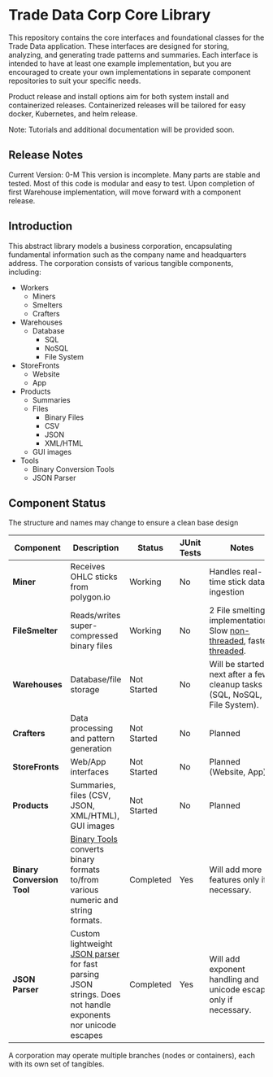 # Trade Data Corp Core Library

This repository contains the core interfaces and foundational classes for the Trade Data application. These interfaces are designed for storing, analyzing, and generating trade patterns and summaries. Each interface is intended to have at least one example implementation, but you are encouraged to create your own implementations in separate component repositories to suit your specific needs.

Product release and install options aim for both system install and containerized releases. Containerized releases will be tailored for easy docker, Kubernetes, and helm release.

Note: Tutorials and additional documentation will be provided soon.

## Release Notes

Current Version: 0-M
This version is incomplete. Many parts are stable and tested. Most of this code is modular and easy to test.
Upon completion of first Warehouse implementation, will move forward with a component release.

## Introduction

This abstract library models a business corporation, encapsulating fundamental information such as the company name and headquarters address. The corporation consists of various tangible components, including:
- Workers
  - Miners
  - Smelters
  - Crafters
- Warehouses
  - Database
	- SQL
	- NoSQL
	- File System
- StoreFronts
  - Website
  - App
- Products
  - Summaries
  - Files
    - Binary Files
    - CSV
	- JSON
	- XML/HTML
  - GUI images
- Tools
  - Binary Conversion Tools
  - JSON Parser

## Component Status
The structure and names may change to ensure a clean base design

| Component | Description | Status | JUnit Tests | Notes |
|-|-|-|-|-|
| **Miner** | Receives OHLC sticks from polygon.io | Working | No | Handles real-time stick data ingestion |
| **FileSmelter** | Reads/writes super-compressed binary files | Working | No | 2 File smelting implementations. Slow [non-threaded](src/smelter/filesmelter/OriginalSmallFileSmelter.java), faster [threaded](src/smelter/filesmelter/OriginalFileSmelter.java). |
| **Warehouses** | Database/file storage | Not Started | No | Will be started next after a few cleanup tasks (SQL, NoSQL, File System). |
| **Crafters** | Data processing and pattern generation | Not Started | No | Planned |
| **StoreFronts** | Web/App interfaces | Not Started | No | Planned (Website, App) |
| **Products** | Summaries, files (CSV, JSON, XML/HTML), GUI images | Not Started | No | Planned |
| **Binary Conversion Tool** | [Binary Tools](src/tools/binarytools/BinaryTools.java) converts binary formats to/from various numeric and string formats. | Completed | Yes | Will add more features only if necessary. |
| **JSON Parser** | Custom lightweight [JSON parser](src/tools/jsonparser/JSON_Parser.java) for fast parsing JSON strings. Does not handle exponents nor unicode escapes | Completed | Yes | Will add exponent handling and unicode escapes only if necessary. |

A corporation may operate multiple branches (nodes or containers), each with its own set of tangibles.
